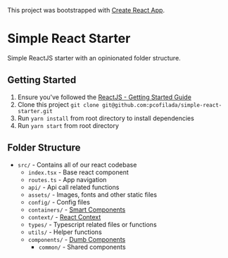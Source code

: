 This project was bootstrapped with [Create React App](https://github.com/facebook/create-react-app).

# Simple React Starter

Simple ReactJS starter with an opinionated folder structure.

## Getting Started

1. Ensure you've followed the [ReactJS - Getting Started Guide](https://reactjs.org/docs/getting-started.html)
1. Clone this project `git clone git@github.com:pcofilada/simple-react-starter.git`
1. Run `yarn install` from root directory to install dependencies
1. Run `yarn start` from root directory

## Folder Structure

- `src/` - Contains all of our react codebase
  - `index.tsx` - Base react component
  - `routes.ts` - App navigation
  - `api/` - Api call related functions
  - `assets/` - Images, fonts and other static files
  - `config/` - Config files
  - `containers/` - [Smart Components](https://medium.com/@thejasonfile/dumb-components-and-smart-components-e7b33a698d43)
  - `context/` - [React Context](https://reactjs.org/docs/context.html)
  - `types/` - Typescript related files or functions
  - `utils/` - Helper functions
  - `components/` - [Dumb Components](https://medium.com/@thejasonfile/dumb-components-and-smart-components-e7b33a698d43)
    - `common/` - Shared components
